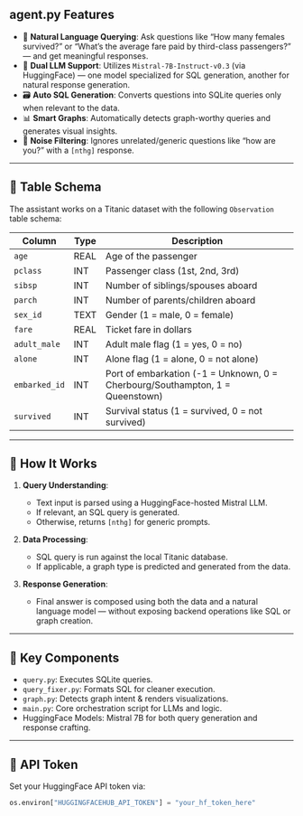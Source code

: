 ## agent.py Features

- 💬 **Natural Language Querying**: Ask questions like “How many females survived?” or “What’s the average fare paid by third-class passengers?” — and get meaningful responses.
- 🧠 **Dual LLM Support**: Utilizes `Mistral-7B-Instruct-v0.3` (via HuggingFace) — one model specialized for SQL generation, another for natural response generation.
- 🗃️ **Auto SQL Generation**: Converts questions into SQLite queries only when relevant to the data.
- 📊 **Smart Graphs**: Automatically detects graph-worthy queries and generates visual insights.
- 🛑 **Noise Filtering**: Ignores unrelated/generic questions like “how are you?” with a `[nthg]` response.

---

## 🧩 Table Schema

The assistant works on a Titanic dataset with the following `Observation` table schema:

| Column       | Type    | Description                                            |
|--------------|---------|--------------------------------------------------------|
| `age`        | REAL    | Age of the passenger                                   |
| `pclass`     | INT     | Passenger class (1st, 2nd, 3rd)                        |
| `sibsp`      | INT     | Number of siblings/spouses aboard                      |
| `parch`      | INT     | Number of parents/children aboard                      |
| `sex_id`     | TEXT    | Gender (1 = male, 0 = female)                         |
| `fare`       | REAL    | Ticket fare in dollars                                 |
| `adult_male` | INT     | Adult male flag (1 = yes, 0 = no)                      |
| `alone`      | INT     | Alone flag (1 = alone, 0 = not alone)                  |
| `embarked_id`| INT     | Port of embarkation (-1 = Unknown, 0 = Cherbourg/Southampton, 1 = Queenstown) |
| `survived`   | INT     | Survival status (1 = survived, 0 = not survived)       |

---

## 🧠 How It Works

1. **Query Understanding**:
   - Text input is parsed using a HuggingFace-hosted Mistral LLM.
   - If relevant, an SQL query is generated.
   - Otherwise, returns `[nthg]` for generic prompts.

2. **Data Processing**:
   - SQL query is run against the local Titanic database.
   - If applicable, a graph type is predicted and generated from the data.

3. **Response Generation**:
   - Final answer is composed using both the data and a natural language model — without exposing backend operations like SQL or graph creation.

---

## 📁 Key Components

- `query.py`: Executes SQLite queries.
- `query_fixer.py`: Formats SQL for cleaner execution.
- `graph.py`: Detects graph intent & renders visualizations.
- `main.py`: Core orchestration script for LLMs and logic.
- HuggingFace Models: Mistral 7B for both query generation and response crafting.

---

## 🔐 API Token

Set your HuggingFace API token via:

```python
os.environ["HUGGINGFACEHUB_API_TOKEN"] = "your_hf_token_here"
